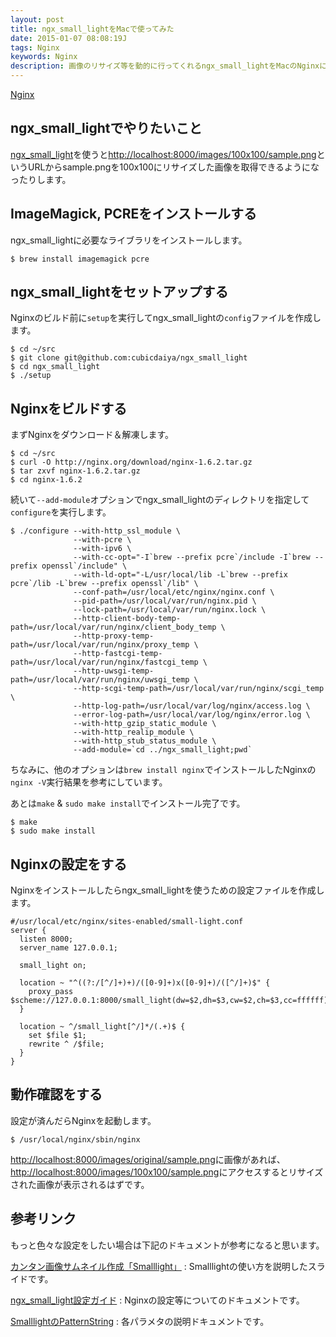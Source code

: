 ```yaml
---
layout: post
title: ngx_small_lightをMacで使ってみた
date: 2015-01-07 08:08:19J
tags: Nginx
keywords: Nginx
description: 画像のリサイズ等を動的に行ってくれるngx_small_lightをMacのNginxに組み込んでみたのでそのメモです。
---
```

[Nginx](/tags/nginx/)

## ngx_small_lightでやりたいこと

[ngx_small_light](https://github.com/cubicdaiya/ngx_small_light)を使うと<http://localhost:8000/images/100x100/sample.png>というURLからsample.pngを100x100にリサイズした画像を取得できるようになったりします。

## ImageMagick, PCREをインストールする

ngx_small_lightに必要なライブラリをインストールします。

    $ brew install imagemagick pcre

## ngx_small_lightをセットアップする

Nginxのビルド前に`setup`を実行してngx_small_lightの`config`ファイルを作成します。

    $ cd ~/src
    $ git clone git@github.com:cubicdaiya/ngx_small_light
    $ cd ngx_small_light
    $ ./setup

## Nginxをビルドする

まずNginxをダウンロード＆解凍します。

    $ cd ~/src
    $ curl -O http://nginx.org/download/nginx-1.6.2.tar.gz
    $ tar zxvf nginx-1.6.2.tar.gz
    $ cd nginx-1.6.2

続いて`--add-module`オプションでngx_small_lightのディレクトリを指定して`configure`を実行します。

    $ ./configure --with-http_ssl_module \
                  --with-pcre \
                  --with-ipv6 \
                  --with-cc-opt="-I`brew --prefix pcre`/include -I`brew --prefix openssl`/include" \
                  --with-ld-opt="-L/usr/local/lib -L`brew --prefix pcre`/lib -L`brew --prefix openssl`/lib" \
                  --conf-path=/usr/local/etc/nginx/nginx.conf \
                  --pid-path=/usr/local/var/run/nginx.pid \
                  --lock-path=/usr/local/var/run/nginx.lock \
                  --http-client-body-temp-path=/usr/local/var/run/nginx/client_body_temp \
                  --http-proxy-temp-path=/usr/local/var/run/nginx/proxy_temp \
                  --http-fastcgi-temp-path=/usr/local/var/run/nginx/fastcgi_temp \
                  --http-uwsgi-temp-path=/usr/local/var/run/nginx/uwsgi_temp \
                  --http-scgi-temp-path=/usr/local/var/run/nginx/scgi_temp \
                  --http-log-path=/usr/local/var/log/nginx/access.log \
                  --error-log-path=/usr/local/var/log/nginx/error.log \
                  --with-http_gzip_static_module \
                  --with-http_realip_module \
                  --with-http_stub_status_module \
                  --add-module=`cd ../ngx_small_light;pwd`

ちなみに、他のオプションは`brew install nginx`でインストールしたNginxの`nginx -V`実行結果を参考にしています。

あとは`make` & `sudo make install`でインストール完了です。

    $ make
    $ sudo make install

## Nginxの設定をする

Nginxをインストールしたらngx_small_lightを使うための設定ファイルを作成します。

    #/usr/local/etc/nginx/sites-enabled/small-light.conf
    server {
      listen 8000;
      server_name 127.0.0.1;

      small_light on;

      location ~ "^((?:/[^/]+)+)/([0-9]+)x([0-9]+)/([^/]+)$" {
        proxy_pass $scheme://127.0.0.1:8000/small_light(dw=$2,dh=$3,cw=$2,ch=$3,cc=ffffff)/$1/original/$4;
      }

      location ~ ^/small_light[^/]*/(.+)$ {
        set $file $1;
        rewrite ^ /$file;
      }
    }

## 動作確認をする

設定が済んだらNginxを起動します。

    $ /usr/local/nginx/sbin/nginx

<http://localhost:8000/images/original/sample.png>に画像があれば、<http://localhost:8000/images/100x100/sample.png>にアクセスするとリサイズされた画像が表示されるはずです。

## 参考リンク

もっと色々な設定をしたい場合は下記のドキュメントが参考になると思います。

[カンタン画像サムネイル作成「Smalllight」](www.slideshare.net/livedoor/smalllight2)
: Smalllightの使い方を説明したスライドです。

[ngx_small_light設定ガイド](https://github.com/cubicdaiya/ngx_small_light/wiki/Configuration)
: Nginxの設定等についてのドキュメントです。

[SmalllightのPatternString](https://code.google.com/p/smalllight/wiki/PatternString)
: 各パラメタの説明ドキュメントです。
